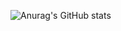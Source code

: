 ![Anurag's GitHub stats](https://github-readme-stats.vercel.app/api?username=dgrfps&count_private=true&show_icons=true?border_radius=25?locale=ptbr)